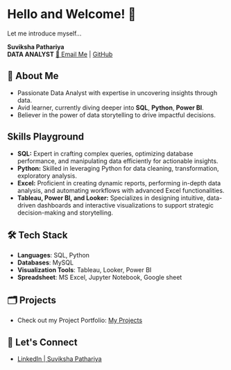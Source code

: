 # Hello and Welcome! 👋
Let me introduce myself...

**Suviksha Pathariya**  
**DATA ANALYST** 
[📧 Email Me](mailto:suvikshapathariya45@gmail.com) | [GitHub](https://github.com/Suvi-1310)

## 🌟 About Me
- Passionate Data Analyst with expertise in uncovering insights through data.
- Avid learner, currently diving deeper into **SQL**, **Python**, **Power BI**.
- Believer in the power of data storytelling to drive impactful decisions.

## Skills Playground
- **SQL:** Expert in crafting complex queries, optimizing database performance, and manipulating data efficiently for actionable insights.
- **Python:** Skilled in leveraging Python for data cleaning, transformation, exploratory analysis.
- **Excel:** Proficient in creating dynamic reports, performing in-depth data analysis, and automating workflows with advanced Excel functionalities.
- **Tableau, Power BI, and Looker:** Specializes in designing intuitive, data-driven dashboards and interactive visualizations to support strategic decision-making and storytelling.


## 🛠 Tech Stack
- **Languages**: SQL, Python
- **Databases**: MySQL
- **Visualization Tools**: Tableau, Looker, Power BI
- **Spreadsheet**: MS Excel, Jupyter Notebook, Google sheet

## 🗂 Projects
- Check out my Project Portfolio: [My Projects](https://github.com/Suvi-1310?tab=repositories)

## 🤝 Let's Connect
- [LinkedIn | Suviksha Pathariya](https://www.linkedin.com/in/suviksha-pathariya/)
